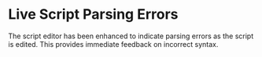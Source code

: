 # Live Script Parsing Errors

The script editor has been enhanced to indicate parsing errors as the 
script is edited. This provides immediate feedback on incorrect syntax.

